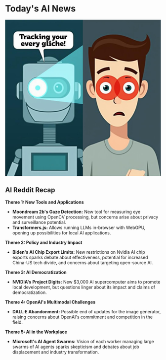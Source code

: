 
# Today's AI News

![Todays Image](pictures/20250113_101448.png)

## AI Reddit Recap

**Theme 1: New Tools and Applications**

* **Moondream 2b's Gaze Detection:** New tool for measuring eye movement using OpenCV processing, but concerns arise about privacy and surveillance potential.
* **Transformers.js:** Allows running LLMs in-browser with WebGPU, opening up possibilities for local AI applications.


**Theme 2: Policy and Industry Impact**

* **Biden's AI Chip Export Limits:** New restrictions on Nvidia AI chip exports sparks debate about effectiveness, potential for increased China-US tech divide, and concerns about targeting open-source AI.


**Theme 3: AI Democratization**

* **NVIDIA's Project Digits:** New $3,000 AI supercomputer aims to promote local development, but questions linger about its impact and claims of democratization.


**Theme 4: OpenAI's Multimodal Challenges**

* **DALL·E Abandonment:** Possible end of updates for the image generator, raising concerns about OpenAI's commitment and competition in the field.


**Theme 5: AI in the Workplace**

* **Microsoft's AI Agent Swarms:** Vision of each worker managing large swarms of AI agents sparks skepticism and debates about job displacement and industry transformation.
